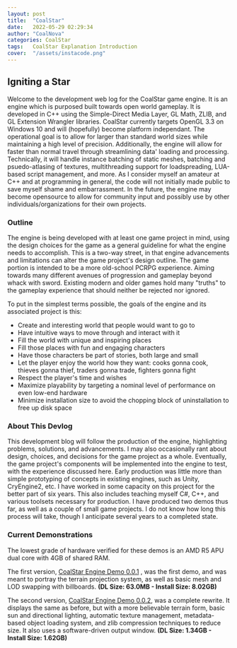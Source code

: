 ```yaml
---
layout: post
title:  "CoalStar"
date:   2022-05-29 02:29:34
author: "CoalNova"
categories: CoalStar
tags:	CoalStar Explanation Introduction
cover:  "/assets/instacode.png"
---
```


## Igniting a Star
Welcome to the development web log for the CoalStar game engine. It is an engine which is purposed built towards open world gameplay. It is developed in C++ using the Simple-Direct Media Layer, GL Math, ZLIB, and GL Extension Wrangler libraries. CoalStar currently targets OpenGL 3.3 on Windows 10 and will (hopefully) become platform independant. The operational goal is to allow for larger than standard world sizes while maintaining a high level of precision. Additionally, the engine will allow for faster than normal travel through streamlining data' loading and processing. Technically, it will handle instance batching of static meshes, batching and psuedo-atlasing of textures, multithreading support for loadspreading, LUA-based script management, and more. As I consider myself an amateur at C++ and at programming in general, the code will not initially made public to save myself shame and embarrassment. In the future, the engine may become opensource to allow for community input and possibly use by other individuals/organizations for their own projects.

### Outline
The engine is being developed with at least one game project in mind, using the design choices for the game as a general guideline for what the engine needs to accomplish. This is a two-way street, in that engine advancements and limitations can alter the game project's design outline. The game portion is intended to be a more old-school PCRPG experience. Aiming towards many different avenues of progression and gameplay beyond whack with sword. Existing modern and older games hold many "truths" to the gameplay experience that should neither be rejected nor ignored.

To put in the simplest terms possible, the goals of the engine and its associated project is this:
 - Create and interesting world that people would want to go to
 - Have intuitive ways to move through and interact with it
 - Fill the world with unique and inspiring places
 - Fill those places with fun and engaging characters
 - Have those characters be part of stories, both large and small
 - Let the player enjoy the world how they want: cooks gonna cook, thieves gonna thief, traders gonna trade, fighters gonna fight
 - Respect the player's time and wishes
 - Maximize playability by targeting a nominal level of performance on even low-end hardware
 - Minimize installation size to avoid the chopping block of uninstallation to free up disk space 

### About This Devlog
This development blog will follow the production of the engine, highlighting problems, solutions, and advancements. I may also occasionally rant about design, choices, and decisions for the game project as a whole. Eventually, the game project's components will be implemented into the engine to test, with the experience discussed here. Early production was little more than simple prototyping of concepts in existing engines, such as Unity, CryEngine2, etc. I have worked in some capacity on this project for the better part of six years. This also includes teaching myself C#, C++, and various toolsets necessary for production. I have produced two demos thus far, as well as a couple of small game projects. I do not know how long this process will take, though I anticipate several years to a completed state.


### Current Demonstrations
The lowest grade of hardware verified for these demos is an AMD R5 APU dual core with 4GB of shared RAM.

The first version, [CoalStar Engine Demo 0.0.1](https://mega.nz/file/LhlCVapL#OYIqpqonNO9ahLczQaZ6Zdggmq5jbUROF0T__Sbyucs) , was the first demo, and was meant to portray the terrain projection system, as well as basic mesh and LOD swapping with billboards. **(DL Size: 63.0MB - Install Size: 8.02GB)**

The second version, [CoalStar Engine Demo 0.0.2](https://mega.nz/file/aocVmaCD#4yy16iWCCU8DAh3Ec-iSEO0GA9va4a15mg52f5K7aWA), was a complete rewrite. It displays the same as before, but with a more believable terrain form, basic sun and directional lighting, automatic texture management, metadata-based object loading system, and zlib compression techniques to reduce size. It also uses a software-driven output window. **(DL Size: 1.34GB - Install Size: 1.62GB)**